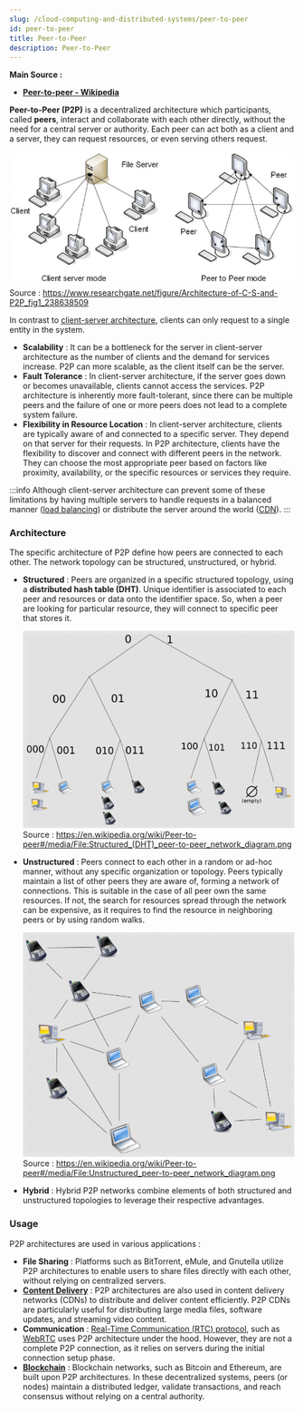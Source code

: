 ```yaml
---
slug: /cloud-computing-and-distributed-systems/peer-to-peer
id: peer-to-peer
title: Peer-to-Peer
description: Peer-to-Peer
---
```


**Main Source :**

- **[Peer-to-peer - Wikipedia](https://en.wikipedia.org/wiki/Peer-to-peer)**

**Peer-to-Peer (P2P)** is a decentralized architecture which participants, called **peers**, interact and collaborate with each other directly, without the need for a central server or authority. Each peer can act both as a client and a server, they can request resources, or even serving others request.

![Peer-to-Peer architecture compared to client-server](./peer-to-peer.png)  
Source : https://www.researchgate.net/figure/Architecture-of-C-S-and-P2P_fig1_238638509

In contrast to [client-server architecture](/software-engineering/client-server), clients can only request to a single entity in the system.

- **Scalability** : It can be a bottleneck for the server in client-server architecture as the number of clients and the demand for services increase. P2P can more scalable, as the client itself can be the server.
- **Fault Tolerance** : In client-server architecture, if the server goes down or becomes unavailable, clients cannot access the services. P2P architecture is inherently more fault-tolerant, since there can be multiple peers and the failure of one or more peers does not lead to a complete system failure.
- **Flexibility in Resource Location** : In client-server architecture, clients are typically aware of and connected to a specific server. They depend on that server for their requests. In P2P architecture, clients have the flexibility to discover and connect with different peers in the network. They can choose the most appropriate peer based on factors like proximity, availability, or the specific resources or services they require.

:::info
Although client-server architecture can prevent some of these limitations by having multiple servers to handle requests in a balanced manner ([load balancing](/computer-networking/server#server-optimization)) or distribute the server around the world ([CDN](/computer-networking/server#server-optimization)).
:::

### Architecture

The specific architecture of P2P define how peers are connected to each other. The network topology can be structured, unstructured, or hybrid.

- **Structured** : Peers are organized in a specific structured topology, using a **distributed hash table (DHT)**. Unique identifier is associated to each peer and resources or data onto the identifier space. So, when a peer are looking for particular resource, they will connect to specific peer that stores it.

  ![Structured P2P](./structured.png)  
   Source : https://en.wikipedia.org/wiki/Peer-to-peer#/media/File:Structured_(DHT)_peer-to-peer_network_diagram.png

- **Unstructured** : Peers connect to each other in a random or ad-hoc manner, without any specific organization or topology. Peers typically maintain a list of other peers they are aware of, forming a network of connections. This is suitable in the case of all peer own the same resources. If not, the search for resources spread through the network can be expensive, as it requires to find the resource in neighboring peers or by using random walks.

  ![Unstructured P2P](./unstructured.png)  
   Source : https://en.wikipedia.org/wiki/Peer-to-peer#/media/File:Unstructured_peer-to-peer_network_diagram.png

- **Hybrid** : Hybrid P2P networks combine elements of both structured and unstructured topologies to leverage their respective advantages.

### Usage

P2P architectures are used in various applications :

- **File Sharing** : Platforms such as BitTorrent, eMule, and Gnutella utilize P2P architectures to enable users to share files directly with each other, without relying on centralized servers.
- **[Content Delivery](/computer-networking/server#server-optimization)** : P2P architectures are also used in content delivery networks (CDNs) to distribute and deliver content efficiently. P2P CDNs are particularly useful for distributing large media files, software updates, and streaming video content.
- **Communication** : [Real-Time Communication (RTC) protocol](/computer-networking/rtc), such as [WebRTC](/computer-networking/rtc#webrtc) uses P2P architecture under the hood. However, they are not a complete P2P connection, as it relies on servers during the initial connection setup phase.
- **[Blockchain](/computer-security/blockchain)** : Blockchain networks, such as Bitcoin and Ethereum, are built upon P2P architectures. In these decentralized systems, peers (or nodes) maintain a distributed ledger, validate transactions, and reach consensus without relying on a central authority.
